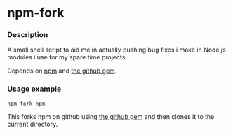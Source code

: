 npm-fork
========

### Description
A small shell script to aid me in actually pushing bug fixes i make in Node.js modules i use for my spare time projects. 

Depends on [npm][0] and [the github gem][1].

### Usage example
`npm-fork npm`

This forks npm on github using [the github gem][1] and then clones it to the current directory.

[0]: https://github.com/isaacs/npm
[1]: https://github.com/defunkt/github-gem

